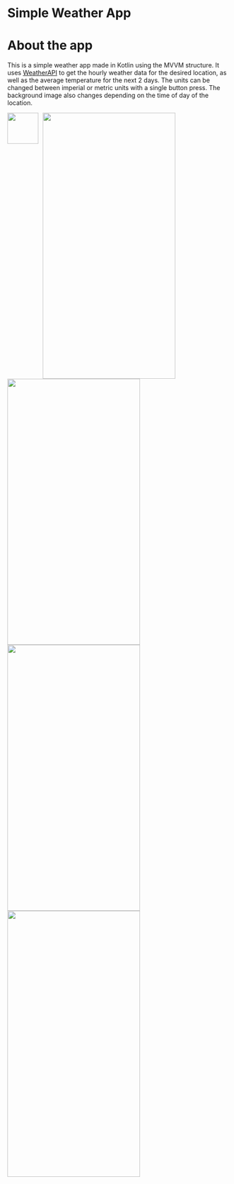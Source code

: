 # Simple Weather App

# About the app
This is a simple weather app made in Kotlin using the MVVM structure. It uses [WeatherAPI](https://www.weatherapi.com/) to get the hourly weather data for the desired location, as well as the average temperature for the next 2 days. The units can be changed between imperial or metric units with a single button press. The background image also changes depending on the time of day of the location.

[<img src="https://upload.wikimedia.org/wikipedia/commons/thumb/7/78/Google_Play_Store_badge_EN.svg/200px-Google_Play_Store_badge_EN.svg.png" style="float: left; padding-right: 10px;" height="70">](https://play.google.com/store/apps/details?id=sg.tutorials.weatherapp)


<img src="https://user-images.githubusercontent.com/108191218/220370370-8a6e1701-f043-47db-8288-c56dd4335ce1.jpg" width="300" height="600">
<img src="https://user-images.githubusercontent.com/108191218/220370404-0ad88f52-c530-4076-b91c-c701c73c4f1a.jpg" width="300" height="600">
<img src="https://user-images.githubusercontent.com/108191218/220370400-167a9b57-0109-4aed-813e-0db07d4075ff.jpg" width="300" height="600">
<img src="https://user-images.githubusercontent.com/108191218/220370393-81521a3e-bada-458b-9f6f-6e86cb59b6db.jpg" width="300" height="600">
